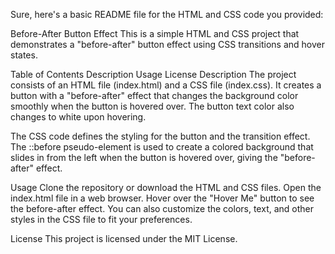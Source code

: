 
Sure, here's a basic README file for the HTML and CSS code you provided:

Before-After Button Effect
This is a simple HTML and CSS project that demonstrates a "before-after" button effect using CSS transitions and hover states.

Table of Contents
Description
Usage
License
Description
The project consists of an HTML file (index.html) and a CSS file (index.css). It creates a button with a "before-after" effect that changes the background color smoothly when the button is hovered over. The button text color also changes to white upon hovering.

The CSS code defines the styling for the button and the transition effect. The ::before pseudo-element is used to create a colored background that slides in from the left when the button is hovered over, giving the "before-after" effect.

Usage
Clone the repository or download the HTML and CSS files.
Open the index.html file in a web browser.
Hover over the "Hover Me" button to see the before-after effect.
You can also customize the colors, text, and other styles in the CSS file to fit your preferences.

License
This project is licensed under the MIT License.
